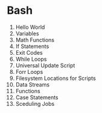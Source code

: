 # Bash

1. Hello World
2. Variables
3. Math Functions
4. If Statements
5. Exit Codes
6. While Loops
7. Universal Update Script
8. Forr Loops
9. Filesystem Locations for Scripts
10. Data Streams
11. Functions
12. Case Statements
13. Sceduling Jobs